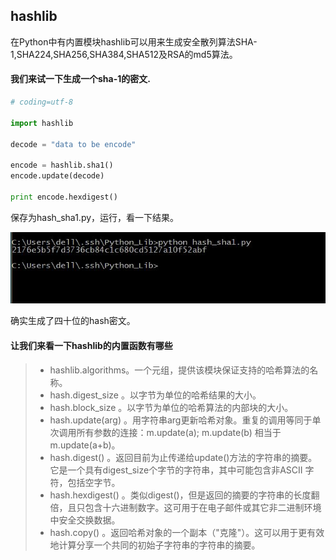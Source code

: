 ## hashlib

在Python中有内置模块hashlib可以用来生成安全散列算法SHA-1,SHA224,SHA256,SHA384,SHA512及RSA的md5算法。  

#### 我们来试一下生成一个sha-1的密文.

```python
# coding=utf-8

import hashlib

decode = "data to be encode"

encode = hashlib.sha1()
encode.update(decode)

print encode.hexdigest()

```

保存为hash_sha1.py，运行，看一下结果。   

![hash_sha1.jpg](images/hash_sha1.jpg)            
                  
确实生成了四十位的hash密文。   

#### 让我们来看一下hashlib的内置函数有哪些
>- hashlib.algorithms。一个元组，提供该模块保证支持的哈希算法的名称。
>- hash.digest_size  。以字节为单位的哈希结果的大小。
>- hash.block_size   。以字节为单位的哈希算法的内部块的大小。
>- hash.update(arg)  。用字符串arg更新哈希对象。重复的调用等同于单次调用所有参数的连接：m.update(a); m.update(b) 相当于m.update(a+b)。
>- hash.digest()     。返回目前为止传递给update()方法的字符串的摘要。它是一个具有digest_size个字节的字符串，其中可能包含非ASCII 字符，包括空字节。
>- hash.hexdigest()  。类似digest()，但是返回的摘要的字符串的长度翻倍，且只包含十六进制数字。这可用于在电子邮件或其它非二进制环境中安全交换数据。
>- hash.copy()       。返回哈希对象的一个副本（"克隆"）。这可以用于更有效地计算分享一个共同的初始子字符串的字符串的摘要。

